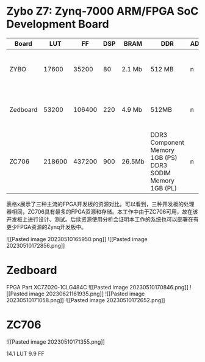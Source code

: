 
# Zybo Z7: Zynq-7000 ARM/FPGA SoC Development Board
| Board    | LUT    | FF     | DSP | BRAM   | DDR    | ADC | Processor                      |
| -------- | ------ | ------ | --- | ------ | ------ | --- | ------------------------------ |
| ZYBO     | 17600  | 35200  | 80  | 2.1 Mb | 512 MB | n   | dual core ARM Cortex-A9 MPcore |
| Zedboard | 53200  | 106400 | 220 | 4.9 Mb | 512MB  | n   | dual core ARM Cortex-A9 MPcore |
| ZC706    | 218600 | 437200 | 900 | 26.5Mb |  DDR3 Component Memory 1GB (PS) DDR3 SODIM Memory 1GB (PL)   | n   | dual core ARM Cortex-A9 MPcore | 

表格x展示了三种主流的FPGA开发板的资源对比。可以看到，三种开发板的处理器相同，ZC706具有最多的FPGA资源和存储。本工作中由于ZC706可用，故在该开发板上进行设计、测试。后续资源使用分析会证明本工作的系统也可以部署在有更少FPGA资源的Zynq开发板中。

![[Pasted image 20230510165950.png]]
![[Pasted image 20230510172856.png]]
# Zedboard

FPGA Part XC7Z020-1CLG484C
![[Pasted image 20230510170846.png]]
![[Pasted image 20230621161935.png]]
![[Pasted image 20230510171058.png]]
![[Pasted image 20230510172652.png]]
# ZC706
![[Pasted image 20230510171355.png]]


14.1 LUT 9.9 FF